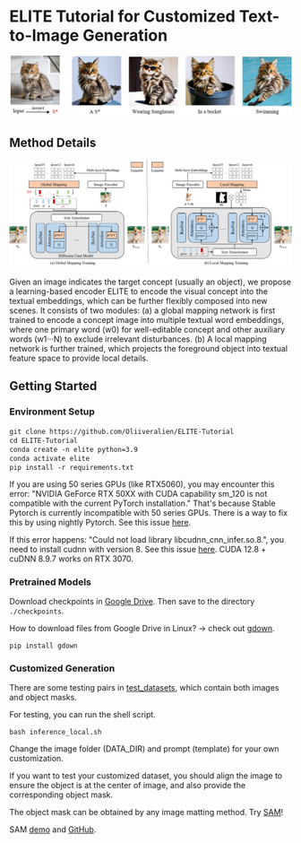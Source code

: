 # ELITE Tutorial for Customized Text-to-Image Generation


![method](assets/results.png)


## Method Details

![method](assets/method.png)

Given an image indicates the target concept (usually an object), we propose a learning-based encoder ELITE to encode the visual concept into the textual embeddings, which can be further flexibly composed into new scenes.  It consists of two modules: (a) a global mapping network is first trained to encode a concept image into multiple textual word embeddings, where one primary word (w0) for well-editable concept and other auxiliary words (w1···N) to exclude irrelevant disturbances. (b) A local mapping network is further trained, which projects the foreground object into textual feature space to provide local details.


## Getting Started

### Environment Setup

```shell
git clone https://github.com/Oliiveralien/ELITE-Tutorial
cd ELITE-Tutorial
conda create -n elite python=3.9
conda activate elite
pip install -r requirements.txt
```

If you are using 50 series GPUs (like RTX5060), you may encounter this error: "NVIDIA GeForce RTX 50XX with CUDA capability sm_120 is not compatible with the current PyTorch installation."
That's because Stable Pytorch is currently incompatible with 50 series GPUs. There is a way to fix this by using nightly Pytorch. See this issue [here](https://github.com/comfyanonymous/ComfyUI/issues/7127).

If this error happens: "Could not load library libcudnn_cnn_infer.so.8.", you need to install cudnn with version 8. See this issue [here](https://github.com/vladmandic/sdnext/discussions/540). CUDA 12.8 + cuDNN 8.9.7 works on RTX 3070.


### Pretrained Models

Download checkpoints in [Google Drive](https://drive.google.com/drive/folders/1y7KOo8T7FkknWLbFrbAvgYbha2xipXYs?usp=drive_link). Then save to the directory `./checkpoints`.

How to download files from Google Drive in Linux? -> check out [gdown](https://github.com/wkentaro/gdown).

```shell
pip install gdown
```

### Customized Generation

There are some testing pairs in [test_datasets](./test_datasets), which contain both images and object masks. 

For testing, you can run the shell script.
```
bash inference_local.sh
```
Change the image folder (DATA_DIR) and prompt (template) for your own customization.

If you want to test your customized dataset, you should align the image to ensure the object is at the center of image, and also provide the corresponding object mask. 

The object mask can be obtained by any image matting method. Try [SAM](https://segment-anything.com/)!

SAM [demo](https://segment-anything.com/demo) and [GitHub](https://github.com/facebookresearch/segment-anything).
